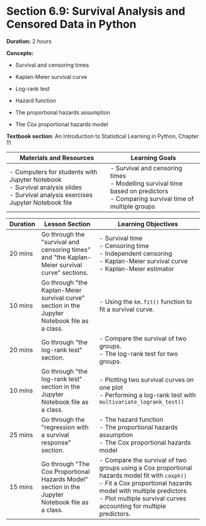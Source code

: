 # Section 6.9: Survival Analysis and Censored Data in Python

**Duration:** 2 hours

**Concepts:**

-   Survival and censoring times

-   Kaplan-Meier survival curve

-   Log-rank test

-   Hazard function

-   The proportional hazards assumption

-   The Cox proportional hazards model

**Textbook section:** An Introduction to Statistical Learning in Python,
Chapter 11

| **Materials and Resources** | **Learning Goals** |
|-----------------------------|--------------------|
| - Computers for students with Jupyter Notebook<br>- Survival analysis slides<br>- Survival analysis exercises Jupyter Notebook file | - Survival and censoring times<br>- Modelling survival time based on predictors<br>- Comparing survival time of multiple groups |


| Duration | Lesson Section                                  | Learning Objectives                                           |
|----------|-------------------------------------------------|---------------------------------------------------------------|
| 20 mins  | Go through the "survival and censoring times" and "the Kaplan-Meier survival curve" sections. | - Survival time<br>- Censoring time<br>- Independent censoring<br>- Kaplan-Meier survival curve<br>- Kaplan-Meier estimator |
| 10 mins  | Go through "the Kaplan-Meier survival curve" section in the Jupyter Notebook file as a class. | - Using the `km.fit()` function to fit a survival curve.       |
| 20 mins  | Go through "the log-rank test" section.         | - Compare the survival of two groups.<br>- The log-rank test for two groups. |
| 10 mins  | Go through "the log-rank test" section in the Jupyter Notebook file as a class. | - Plotting two survival curves on one plot<br>- Performing a log-rank test with `multivariate_logrank_test()` |
| 25 mins  | Go through the "regression with a survival response" section. | - The hazard function<br>- The proportional hazards assumption<br>- The Cox proportional hazards model |
| 15 mins  | Go through "The Cox Proportional Hazards Model" section in the Jupyter Notebook file as a class. | - Compare the survival of two groups using a Cox proportional hazards model fit with `coxph()`<br>- Fit a Cox proportional hazards model with multiple predictors<br>- Plot multiple survival curves accounting for multiple predictors. |
